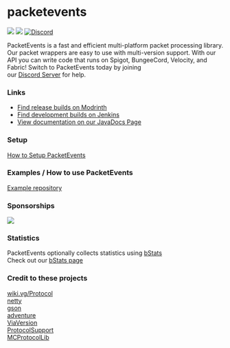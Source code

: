 # packetevents

[![](https://img.shields.io/badge/License-GPLv3-yellow.svg)](https://github.com/retrooper/packetevents/blob/2.0/LICENSE) [![](https://github.com/retrooper/packetevents/actions/workflows/build.yml/badge.svg)](https://github.com/retrooper/packetevents/actions) [![Discord](https://img.shields.io/badge/Discord-%235865F2.svg?style=for-the-badge&logo=discord&logoColor=white)](https://discord.gg/prqzNg9tRU)

PacketEvents is a fast and efficient multi-platform packet processing library. Our packet wrappers are easy to use with multi-version support. With our API you can write code that runs on Spigot, BungeeCord, Velocity, and Fabric! Switch to PacketEvents today by joining \
our [Discord Server](https://discord.me/packetevents) for help.

### Links
* [Find release builds on Modrinth](https://modrinth.com/plugin/packetevents)
* [Find development builds on Jenkins](https://ci.codemc.io/job/retrooper/job/packetevents)
* [View documentation on our JavaDocs Page](https://packetevents.github.io/javadocs)

### Setup
[How to Setup PacketEvents](https://github.com/retrooper/packetevents/wiki/Depending-on-pre%E2%80%90built-PacketEvents)

### Examples / How to use PacketEvents
[Example repository](https://github.com/retrooper/packetevents-example)

### Sponsorships
[![](https://www.ej-technologies.com/images/product_banners/jprofiler_small.png)](https://www.ej-technologies.com/products/jprofiler/overview.html)

### Statistics
PacketEvents optionally collects statistics using [bStats](https://bstats.org/)\
Check out our [bStats page](https://bstats.org/plugin/bukkit/packetevents/11327)

### Credit to these projects
[wiki.vg/Protocol](https://wiki.vg/Protocol)\
[netty](https://github.com/netty/netty)\
[gson](https://github.com/google/gson)\
[adventure](https://github.com/KyoriPowered/adventure)\
[ViaVersion](https://github.com/ViaVersion/ViaVersion)\
[ProtocolSupport](https://github.com/ProtocolSupport/ProtocolSupport)\
[MCProtocolLib](https://github.com/GeyserMC/MCProtocolLib/)  
